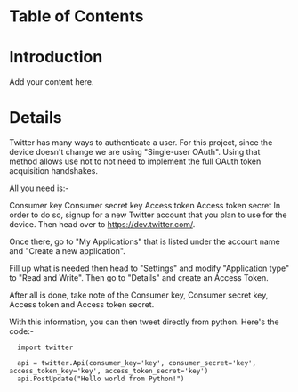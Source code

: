 # Table of Contents #

# Introduction #

Add your content here.


# Details #

Twitter has many ways to authenticate a user. For this project, since the device doesn't change we are using "Single-user OAuth". Using that method allows use not to not need to implement the full OAuth token acquisition handshakes.

All you need is:-

Consumer key
Consumer secret key
Access token
Access token secret
In order to do so, signup for a new Twitter account that you plan to use for the device. Then head over to https://dev.twitter.com/.

Once there, go to "My Applications" that is listed under the account name and "Create a new application".

Fill up what is needed then head to "Settings" and modify "Application type" to "Read and Write". Then go to "Details" and create an Access Token.

After all is done, take note of the Consumer key, Consumer secret key, Access token and Access token secret.

With this information, you can then tweet directly from python. Here's the code:-

```
  import twitter

  api = twitter.Api(consumer_key='key', consumer_secret='key', access_token_key='key', access_token_secret='key') 
  api.PostUpdate("Hello world from Python!")
```